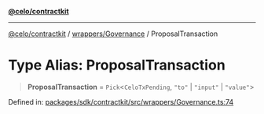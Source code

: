 [**@celo/contractkit**](../../../README.md)

***

[@celo/contractkit](../../../modules.md) / [wrappers/Governance](../README.md) / ProposalTransaction

# Type Alias: ProposalTransaction

> **ProposalTransaction** = `Pick`\<`CeloTxPending`, `"to"` \| `"input"` \| `"value"`\>

Defined in: [packages/sdk/contractkit/src/wrappers/Governance.ts:74](https://github.com/celo-org/developer-tooling/blob/master/packages/sdk/contractkit/src/wrappers/Governance.ts#L74)
